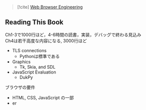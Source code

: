 > [!cite]
> [Web Browser Engineering](https://browser.engineering)

## Reading This Book
Ch1-3で1000行ほど，4-6時間の読書，実装，デバッグで終わる見込み<br>
Ch4は若干高度な内容になる, 3000行ほど
- TLS connections
	- Pythonは標準である
- Graphics
	- Tk, Skia, and SDL
- JavaScript Evaluation
	- DukPy

ブラウザの要件
- HTML, CSS, JavaScript の一部
- er

